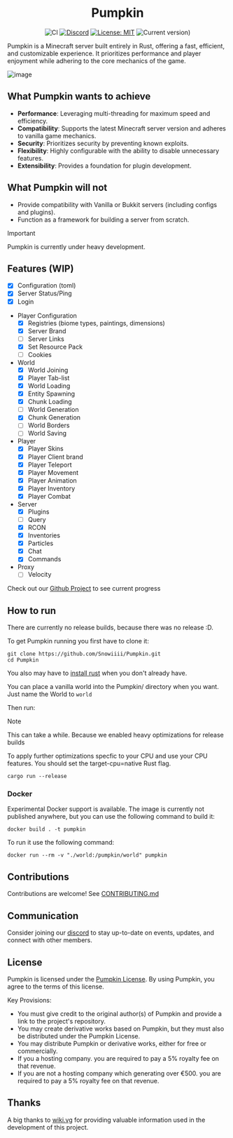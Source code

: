<div align="center">

# Pumpkin

![CI](https://github.com/Snowiiii/Pumpkin/actions/workflows/rust.yml/badge.svg)
[![Discord](https://img.shields.io/discord/1268592337445978193.svg?label=&logo=discord&logoColor=ffffff&color=7389D8&labelColor=6A7EC2)](https://discord.gg/wT8XjrjKkf)
[![License: MIT](https://img.shields.io/badge/License-MIT-yellow.svg)](https://opensource.org/licenses/MIT)
![Current version)](https://img.shields.io/badge/current_version-1.21.1-blue)

</div>

Pumpkin is a Minecraft server built entirely in Rust, offering a fast, efficient,
and customizable experience. It prioritizes performance and player enjoyment while adhering to the core mechanics of the game.

![image](https://github.com/user-attachments/assets/7e2e865e-b150-4675-a2d5-b52f9900378e)

## What Pumpkin wants to achieve

- **Performance**: Leveraging multi-threading for maximum speed and efficiency.
- **Compatibility**: Supports the latest Minecraft server version and adheres to vanilla game mechanics.
- **Security**: Prioritizes security by preventing known exploits.
- **Flexibility**: Highly configurable with the ability to disable unnecessary features.
- **Extensibility**: Provides a foundation for plugin development.

## What Pumpkin will not

- Provide compatibility with Vanilla or Bukkit servers (including configs and plugins).
- Function as a framework for building a server from scratch.

> [!IMPORTANT]
> Pumpkin is currently under heavy development.

## Features (WIP)

- [x] Configuration (toml)
- [x] Server Status/Ping
- [x] Login
- Player Configuration
  - [x] Registries (biome types, paintings, dimensions)
  - [x] Server Brand
  - [ ] Server Links
  - [x] Set Resource Pack
  - [ ] Cookies
- World
  - [x] World Joining
  - [x] Player Tab-list
  - [x] World Loading
  - [x] Entity Spawning
  - [x] Chunk Loading
  - [ ] World Generation
  - [x] Chunk Generation
  - [ ] World Borders
  - [ ] World Saving
- Player
  - [x] Player Skins
  - [x] Player Client brand
  - [x] Player Teleport
  - [x] Player Movement
  - [x] Player Animation
  - [x] Player Inventory
  - [x] Player Combat
- Server
  - [x] Plugins
  - [ ] Query
  - [x] RCON
  - [x] Inventories
  - [x] Particles
  - [x] Chat
  - [x] Commands
- Proxy
  - [ ] Velocity

Check out our [Github Project](https://github.com/users/Snowiiii/projects/12/views/3) to see current progress

## How to run

There are currently no release builds, because there was no release :D.

To get Pumpkin running you first have to clone it:

```shell
git clone https://github.com/Snowiiii/Pumpkin.git
cd Pumpkin
```

You also may have to [install rust](https://www.rust-lang.org/tools/install) when you don't already have.

You can place a vanilla world into the Pumpkin/ directory when you want. Just name the World to `world`

Then run:

> [!NOTE]
> This can take a while. Because we enabled heavy optimizations for release builds
>
> To apply further optimizations specfic to your CPU and use your CPU features. You should set the target-cpu=native
> Rust flag.

```shell
cargo run --release
```

### Docker

Experimental Docker support is available.
The image is currently not published anywhere, but you can use the following command to build it:

```shell
docker build . -t pumpkin
```

To run it use the following command:

```shell
docker run --rm -v "./world:/pumpkin/world" pumpkin
```

## Contributions

Contributions are welcome! See [CONTRIBUTING.md](CONTRIBUTING.md)

## Communication

Consider joining our [discord](https://discord.gg/wT8XjrjKkf) to stay up-to-date on events, updates, and connect with other members.

## License
Pumpkin is licensed under the [Pumpkin License](LICENSE). By using Pumpkin, you agree to the terms of this license.

Key Provisions:
- You must give credit to the original author(s) of Pumpkin and provide a link to the project's repository.
- You may create derivative works based on Pumpkin, but they must also be distributed under the Pumpkin License.
- You may distribute Pumpkin or derivative works, either for free or commercially.
- If you a hosting company. you are required to pay a 5% royalty fee on that revenue.
- If you are not a hosting company which generating over €500. you are required to pay a 5% royalty fee on that revenue.

## Thanks

A big thanks to [wiki.vg](https://wiki.vg/) for providing valuable information used in the development of this project.
